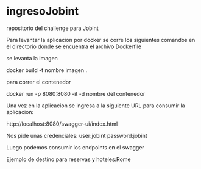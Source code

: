 # ingresoJobint

repositorio del challenge para Jobint

Para levantar la aplicacion por docker se corre los siguientes comandos en el directorio donde se encuentra el archivo Dockerfile

se levanta la imagen 

docker build -t nombre imagen  .

para correr el contenedor

docker run -p 8080:8080 -it -d nombre del contenedor

Una vez en la aplicacion se ingresa a la siguiente URL para consumir la aplicacion:

http://localhost:8080/swagger-ui/index.html

Nos pide unas credenciales:
user:jobint
password:jobint

Luego podemos consumir los endpoints en el swagger 

Ejemplo de destino para reservas y hoteles:Rome